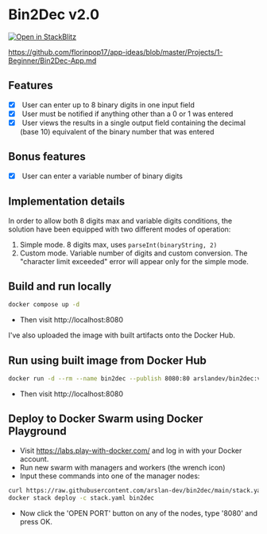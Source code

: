# Bin2Dec v2.0

[![Open in StackBlitz](https://developer.stackblitz.com/img/open_in_stackblitz.svg)](https://stackblitz.com/github/arslan-dev/bin2dec)

https://github.com/florinpop17/app-ideas/blob/master/Projects/1-Beginner/Bin2Dec-App.md

## Features

- [x]  User can enter up to 8 binary digits in one input field
- [x]  User must be notified if anything other than a 0 or 1 was entered
- [x]  User views the results in a single output field containing the decimal (base 10) equivalent of the binary number that was entered

## Bonus features

- [x]  User can enter a variable number of binary digits

## Implementation details

In order to allow both 8 digits max and variable digits conditions, the solution have been equipped with two different modes of operation:
1. Simple mode. 8 digits max, uses `parseInt(binaryString, 2)`
2. Custom mode. Variable number of digits and custom conversion.
The "character limit exceeded" error will appear only for the simple mode.

## Build and run locally

```bash
docker compose up -d
```

- Then visit http://localhost:8080

I've also uploaded the image with built artifacts onto the Docker Hub.

## Run using built image from Docker Hub

```bash
docker run -d --rm --name bin2dec --publish 8080:80 arslandev/bin2dec:v2.0
```

- Then visit http://localhost:8080

## Deploy to Docker Swarm using Docker Playground

- Visit https://labs.play-with-docker.com/ and log in with your Docker account.
- Run new swarm with managers and workers (the wrench icon)
- Input these commands into one of the manager nodes:

```bash
curl https://raw.githubusercontent.com/arslan-dev/bin2dec/main/stack.yaml -o stack.yaml
docker stack deploy -c stack.yaml bin2dec
```

- Now click the 'OPEN PORT' button on any of the nodes, type '8080' and press OK.